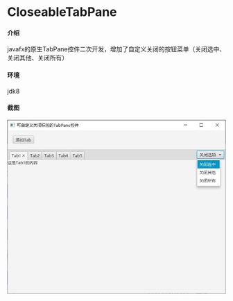 # CloseableTabPane

#### 介绍
javafx的原生TabPane控件二次开发，增加了自定义关闭的按钮菜单（关闭选中、关闭其他、关闭所有）

#### 环境
jdk8


#### 截图

![截图](screenshot/demo.jpg)
 
